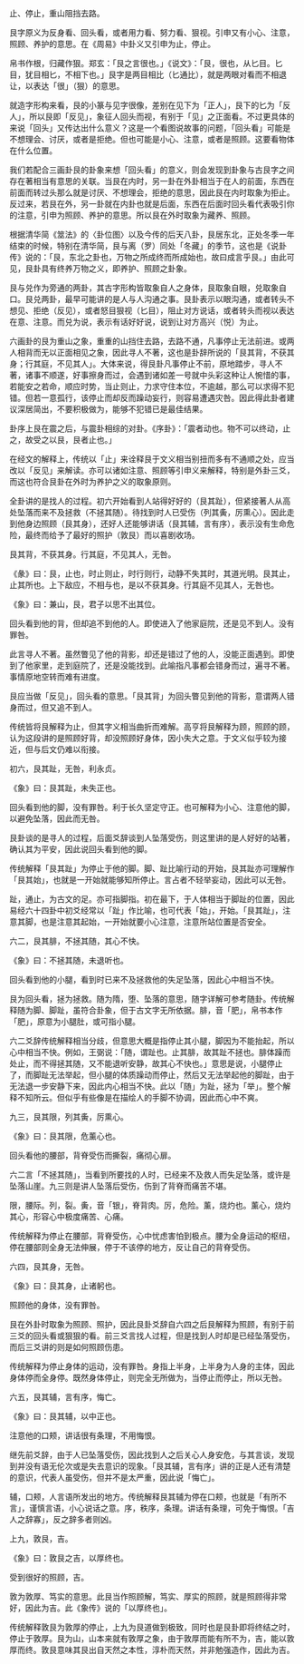 
止、停止，重山阻挡去路。

艮字原义为反身看、回头看，或者用力看、努力看、狠视。引申又有小心、注意，照顾、养护的意思。在《周易》中卦义又引申为止，停止。

帛书作根，归藏作狠。郑玄：「艮之言很也。」《说文》：「艮，很也，从匕目。匕目，犹目相匕，不相下也。」艮字是两目相比（匕通比），就是两眼对看而不相退让，以表达「很」（狠）的意思。

就造字形构来看，艮的小篆与见字很像，差别在见下为「正人」，艮下的匕为「反人」，所以艮即「反见」，象征人回头而视，有别于「见」之正面看。不过更具体的来说「回头」又传达出什么意义？这是一个看图说故事的问题，「回头看」可能是不想理会、讨厌，或者是拒绝。但也可能是小心、注意，或者是照顾。这要看物体在什么位置。

我们若配合三画卦艮的卦象来想「回头看」的意义，则会发现到卦象与古艮字之间存在著相当有意思的关联。当艮在内时，另一卦在外卦相当于在人的前面，东西在前面而转过头那么就是讨厌、不想理会，拒绝的意思，因此艮在内时取象为拒止。反过来，若艮在外，另一卦就在内卦也就是后面，东西在后面时回头看代表吸引你的注意，引申为照顾、养护的意思。所以艮在外时取象为藏养、照顾。

根据清华简《筮法》的〈卦位图〉以及今传的后天八卦，艮居东北，正处冬季一年结束的时候，特别在清华简，艮与离（罗）同处「冬藏」的季节，这也是《说卦传》说的：「艮，东北之卦也，万物之所成终而所成始也，故曰成言乎艮。」由此可见，艮卦具有终养万物之义，即养护、照顾之卦象。

艮与兑作为旁通的两卦，其古字形构皆取象自人之身体，艮取象自眼，兑取象自口。艮兑两卦，最早可能讲的是人与人沟通之事。艮卦表示以眼沟通，或者转头不想见、拒绝（反见），或者怒目狠视（匕目），阻止对方说话，或者转头而视以表达在意、注意。而兑为说，表示有话好好说，说到让对方高兴（悦）为止。

六画卦的艮为重山之象，重重的山挡住去路，去路不通，凡事停止无法前进。或两人相背而无以正面相见之象，因此寻人不著，这也是卦辞所说的「艮其背，不获其身；行其庭，不见其人」。大体来说，得艮卦凡事停止不前，原地踏步，寻人不著，诸事不顺遂，好事擦身而过，会遇到诸如差一号就中头彩这种让人惋惜的事，若能安之若命，顺应时势，当止则止，力求守住本位，不逾越，那么可以求得不犯错。但若一意孤行，该停止而却反而躁动妄行，则容易遭遇灾咎。因此得此卦者建议深居简出，不要积极做为，能够不犯错已是最佳结果。

卦序上艮在震之后，与震卦相综的对卦。《序卦》：「震者动也。物不可以终动，止之，故受之以艮，艮者止也。」

在经文的解释上，传统以「止」来诠释艮于文义相当别扭而多有不通顺之处，应当改以「反见」来解读。亦可以诸如注意、照顾等引申义来解释，特别是外卦三爻，而这也符合艮卦在外时为养护之义的取象原则。

全卦讲的是找人的过程。初六开始看到人站得好好的（艮其趾），但紧接著人从高处坠落而来不及拯救（不拯其随）。待找到时人已受伤（列其夤，厉熏心）。因此走到他身边照顾（艮其身），还好人还能够讲话（艮其辅，言有序），表示没有生命危险，最终而给予了最好的照护（敦艮）而以喜剧收场。

艮其背，不获其身。行其庭，不见其人，无咎。

《彖》曰：艮，止也，时止则止，时行则行，动静不失其时，其道光明。艮其止，止其所也。上下敌应，不相与也，是以不获其身。行其庭不见其人，无咎也。

《象》曰：兼山，艮，君子以思不出其位。

回头看到他的背，但却追不到他的人。即使进入了他家庭院，还是见不到人。没有罪咎。

此言寻人不著。虽然瞥见了他的背影，却还是错过了他的人，没能正面遇到。即使到了他家里，走到庭院了，还是没能找到。此喻指凡事都会错身而过，遍寻不著。事情原地空转而难有进度。

艮应当做「反见」，回头看的意思。「艮其背」为回头瞥见到他的背影，意谓两人错身而过，但又追不到人。

传统皆将艮解释为止，但其字义相当曲折而难解。高亨将艮解释为顾，照顾的顾，认为这段讲的是照顾好背，却没照顾好身体，因小失大之意。于文义似乎较为接近，但与后文仍难以衔接。

初六，艮其趾，无咎，利永贞。

《象》曰：艮其趾，未失正也。

回头看到他的脚，没有罪咎。利于长久坚定守正。也可解释为小心、注意他的脚，以避免坠落，因此而无咎。

艮卦谈的是寻人的过程，后面爻辞谈到人坠落受伤，则这里讲的是人好好的站著，确认其为平安，因此说回头看到他的脚。

传统解释「艮其趾」为停止于他的脚。脚、趾比喻行动的开始，艮其趾亦可理解作「艮其始」，也就是一开始就能够知所停止。言占者不轻举妄动，因此可以无咎。

趾，通止，为古文的足。亦可指脚指。初在最下，于人体相当于脚趾的位置，因此易经六十四卦中初爻经常以「趾」作比喻，也可代表「始」，开始。「艮其趾」，注意其脚，也是注意其起始，一开始就要小心注意，注意所站位置是否安全。

六二，艮其腓，不拯其随，其心不快。

《象》曰：不拯其随，未退听也。

回头看到他的小腿，看到时已来不及拯救他的失足坠落，因此心中相当不快。

艮为回头看，拯为拯救。随为隋，堕、坠落的意思，随字详解可参考随卦。传统解释随为脚、脚趾，虽符合卦象，但于古文字无所依据。腓，音「肥」，帛书本作「肥」，原意为小腿肚，或可指小腿。

六二爻辞传统解释相当分歧，但意思大概是指停止其小腿，脚因为不能抬起，所以心中相当不快。例如，王弼说：「随，谓趾也。止其腓，故其趾不拯也。腓体躁而处止，而不得拯其随，又不能退听安静，故其心不快也。」意思是说，小腿停止了，而脚趾无法举起，但小腿的体质躁动而停止，然后又无法举起他的脚趾，由于无法退一步安静下来，因此内心相当不快。此以「随」为趾，拯为「举」。整个解释不知所云。但似乎有些像是在描绘人的手脚不协调，因此而心中不爽。

九三，艮其限，列其夤，厉熏心。

《象》曰：艮其限，危薰心也。

回头看他的腰部，背脊受伤而撕裂，痛彻心扉。

六二言「不拯其随」，当看到所要找的人时，已经来不及救人而失足坠落，或许是坠落山崖。九三则是讲人坠落后受伤，伤到了背脊而痛苦不堪。

限，腰际。列，裂。夤，音「银」，脊背肉。厉，危险。薰，烧灼也。薰心，烧灼其心，形容心中极度痛苦、心痛。

传统解释为停止在腰部，背脊受伤，心中忧虑害怕到极点。腰为全身运动的枢纽，停在腰部则全身无法伸展，停于不该停的地方，反让自己的背脊受伤。

六四，艮其身，无咎。

《象》曰：艮其身，止诸躬也。

照顾他的身体，没有罪咎。

艮在外卦时取象为照顾、照护，因此艮卦爻辞自六四之后艮解释为照顾，有别于前三爻的回头看或狠狠的看。前三爻言找人过程，但是找到人时却是已经坠落受伤，而后三爻讲的则是如何照顾伤患。

传统解释为停止身体的运动，没有罪咎。身指上半身，上半身为人身的主体，因此身体停而全身停。既然身体停止，则完全无所做为，当停止而停止，所以无咎。

六五，艮其辅，言有序，悔亡。

《象》曰：艮其辅，以中正也。

注意他的口颊，讲话很有条理，不用悔恨。

继先前爻辞，由于人已坠落受伤，因此找到人之后关心人身安危，与其言谈，发现到并没有语无伦次或是失去意识的现象。「艮其辅，言有序」讲的正是人还有清楚的意识，代表人虽受伤，但并不是太严重，因此说「悔亡」。

辅，口颊，人言语所发出的地方。传统解释艮其辅为停在口颊，也就是「有所不言」，谨慎言语，小心说话之意。序，秩序，条理。讲话有条理，可免于悔恨。「吉人之辞寡」，反之辞多者则凶。

上九，敦艮，吉。

《象》曰：敦艮之吉，以厚终也。

受到很好的照顾，吉。

敦为敦厚、笃实的意思。此艮当作照顾解，笃实、厚实的照顾，就是照顾得非常好，因此为吉。此《象传》说的「以厚终也」。

传统解释敦艮为敦厚的停止，上九为艮道做到极致，同时也是艮卦即将终结之时，停止于敦厚。艮为山，山本来就有敦厚之象，由于敦厚而能有所不为，吉，能以敦厚而终。敦艮意味其艮出自天然之本性，淳朴而天然，并非勉强造作，因此为吉。